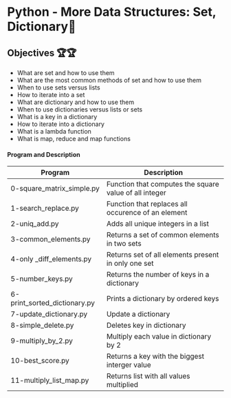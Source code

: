 # Python - More Data Structures: Set, Dictionary📕

## Objectives 🏆🏆
 * What are set and how to use them
 * What are the most common methods of set and how to use them
 * When to use sets versus lists
 * How to iterate into a set
 * What are dictionary and how to use them
 * When to use dictionaries versus lists or sets
 * What is a key in a dictionary
 * How to iterate into a dictionary
 * What is a lambda function
 * What is map, reduce and map functions

#### Program and Description

Program                      | Description
---------------------------- | ------------------------------------------------------
0-square_matrix_simple.py    | Function that computes the square value of all integer
1-search_replace.py          | Function that replaces all occurence of an element
2-uniq_add.py                | Adds all unique integers in a list
3-common_elements.py         | Returns a set of common elements in two sets
4-only _diff_elements.py     | Returns set of all elements present in only one set
5-number_keys.py             | Returns the number of keys in a dictionary
6-print_sorted_dictionary.py | Prints a dictionary by ordered keys
7-update_dictionary.py       | Update a dictionary
8-simple_delete.py           | Deletes key in dictionary
9-multiply_by_2.py           | Multiply each value in dictionary by 2
10-best_score.py             | Returns a key with the biggest interger value
11-multiply_list_map.py      | Returns list with all values multiplied 